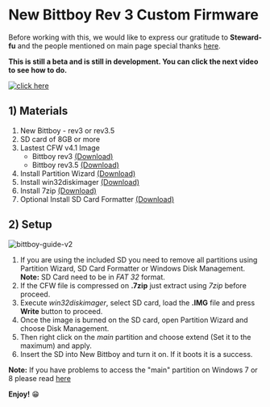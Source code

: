 # New Bittboy Rev 3 Custom Firmware

Before working with this, we would like to express our gratitude to **Steward-fu** and the people mentioned on main page special thanks [here](https://github.com/TriForceX/NewBittboyCFW#special-thanks).

**This is still a beta and is still in development. You can click the next video to see how to do.**

[![click here](https://i.imgur.com/82oLK3l.png)](https://youtu.be/cCNKwWwQIXI)

## 1) Materials
1. New Bittboy - rev3 or rev3.5
2. SD card of 8GB or more
3. Lastest CFW v4.1 Image
   - Bittboy rev3 [(Download)](https://www.dropbox.com/s/r613wx6yaa0hclr/Bittboy-V3-only-v4.1_09-08-19.img.7z?dl=1)
   - Bittboy rev3.5 [(Download)](https://www.dropbox.com/s/veiw9vmks74im86/Bittboy-V3.5-only-v4.1_06-08-19.img.7z?dl=1)
4. Install Partition Wizard [(Download)](https://www.partitionwizard.com/download.html)
5. Install win32diskimager [(Download)](https://sourceforge.net/projects/win32diskimager)
6. Install 7zip [(Download)](https://www.7-zip.org/download.html)
7. Optional Install SD Card Formatter [(Download)](https://www.sdcard.org/downloads/formatter)

## 2) Setup
![bittboy-guide-v2](https://user-images.githubusercontent.com/16083854/59290986-d70c8780-8c47-11e9-94e2-5ab6e87e1289.png)

1. If you are using the included SD you need to remove all partitions using Partition Wizard, SD Card Formatter or Windows Disk Management.
   **Note:** SD Card need to be in _FAT 32_ format.
2. If the CFW file is compressed on **.7zip** just extract using _7zip_ before proceed.
3. Execute _win32diskimager_, select SD card, load the **.IMG** file and press **Write** button to proceed.
4. Once the image is burned on the SD card, open Partition Wizard and choose Disk Management.
5. Then right click on the _main_ partition and choose extend (Set it to the maximum) and apply.
6. Insert the SD into New Bittboy and turn it on. If it boots it is a success.

**Note:** If you have problems to access the "main" partition on Windows 7 or 8 please read [here](https://user-images.githubusercontent.com/16083854/61264146-7d710e80-a759-11e9-99e4-de446c032818.jpg)

**Enjoy!** :grin:
